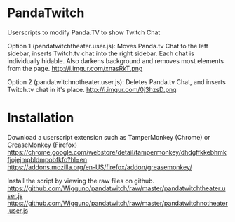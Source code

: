 # PandaTwitch
Userscripts to modify Panda.TV to show Twitch Chat

Option 1 (pandatwitchtheater.user.js): Moves Panda.tv Chat to the left sidebar, inserts Twitch.tv chat into the right sidebar. Each chat is individually hidable. Also darkens background and removes most elements from the page.
http://i.imgur.com/xnasRkT.png

Option 2 (pandatwitchnotheater.user.js): Deletes Panda.tv Chat, and inserts Twitch.tv chat in it's place.
http://i.imgur.com/0j3hzsD.png

# Installation
Download a userscript extension such as TamperMonkey (Chrome) or GreaseMonkey (Firefox)  
https://chrome.google.com/webstore/detail/tampermonkey/dhdgffkkebhmkfjojejmpbldmpobfkfo?hl=en  
https://addons.mozilla.org/en-US/firefox/addon/greasemonkey/

Install the script by viewing the raw files on github.  
https://github.com/Wigguno/pandatwitch/raw/master/pandatwitchtheater.user.js  
https://github.com/Wigguno/pandatwitch/raw/master/pandatwitchnotheater.user.js